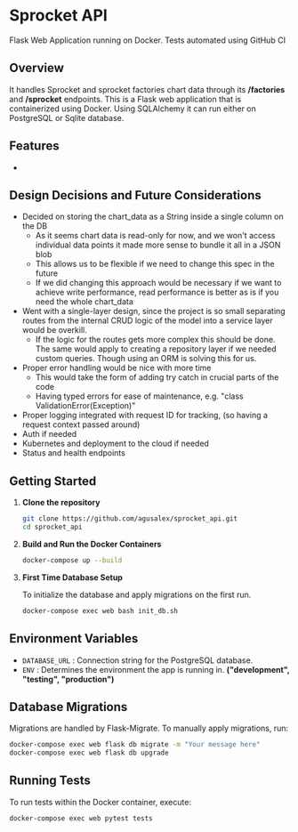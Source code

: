# Sprocket API 
Flask Web Application running on Docker.
Tests automated using GitHub CI


## Overview
It handles Sprocket and sprocket factories chart data through its **/factories** and **/sprocket** endpoints.
This is a Flask web application that is containerized using Docker. Using SQLAlchemy it can run either on PostgreSQL or Sqlite database.

## Features
- 

## Design Decisions and Future Considerations
- Decided on storing the chart_data as a String inside a single column on the DB
    - As it seems chart data is read-only for now, and we won't access individual data points it made more sense to bundle it all in a JSON blob
    - This allows us to be flexible if we need to change this spec in the future
    - If we did changing this approach would be necessary if we want to achieve write performance, read performance is better as is if you need the whole chart_data
- Went with a single-layer design, since the project is so small separating routes from the internal CRUD logic of the model into a service layer would be overkill.
    - If the logic for the routes gets more complex this should be done.
    The same would apply to creating a repository layer if we needed custom queries. Though using an ORM is solving this for us.
- Proper error handling would be nice with more time
    - This would take the form of adding try catch in crucial parts of the code
    - Having typed errors for ease of maintenance, e.g. "class ValidationError(Exception)" 
- Proper logging integrated with request ID for tracking, (so having a request context passed around)
- Auth if needed
- Kubernetes and deployment to the cloud if needed
- Status and health endpoints

## Getting Started

1. **Clone the repository**

    ```bash
    git clone https://github.com/agusalex/sprocket_api.git
    cd sprocket_api
    ```

2. **Build and Run the Docker Containers**

    ```bash
    docker-compose up --build
    ```

3. **First Time Database Setup**

    To initialize the database and apply migrations on the first run.

    ```bash
    docker-compose exec web bash init_db.sh
    ```

## Environment Variables

- `DATABASE_URL` : Connection string for the PostgreSQL database.
- `ENV` : Determines the environment the app is running in. **("development", "testing", "production")**

## Database Migrations

Migrations are handled by Flask-Migrate. To manually apply migrations, run:

```bash
docker-compose exec web flask db migrate -m "Your message here"
docker-compose exec web flask db upgrade
```

## Running Tests

To run tests within the Docker container, execute:

```bash
docker-compose exec web pytest tests
```

